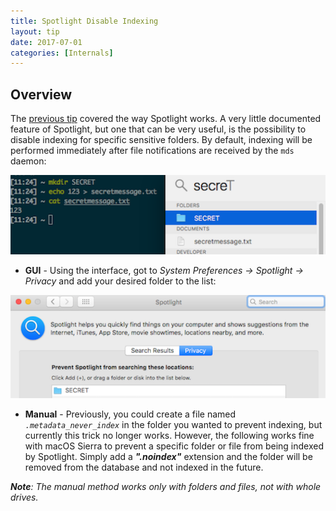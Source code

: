 ```yaml
---
title: Spotlight Disable Indexing
layout: tip
date: 2017-07-01
categories: [Internals]
---
```


## Overview

The [previous tip]() covered the way Spotlight works. A very little documented feature of Spotlight, but one that can be very useful, is the possibility to disable indexing for specific sensitive folders. By default, indexing will be performed immediately after file notifications are received by the ```mds``` daemon:

<img src="/assets/images/tips/spotlight-indexed.png" alt="spotlight-indexed" class="figure-body">

* **GUI** - Using the interface, got to _System Preferences → Spotlight → Privacy_ and add your desired folder to the list:

<img src="/assets/images/tips/spotlight-noindex.png" alt="spotlight-noindex" class="figure-body">

* **Manual** - Previously, you could create a file named _```.metadata_never_index```_ in the folder you wanted to prevent indexing, but currently this trick no longer works. However, the following works fine with macOS Sierra to prevent a specific folder or file from being indexed by Spotlight. Simply add a **_".noindex"_** extension and the folder will be removed from the database and not indexed in the future. 

_**Note**: The manual method works only with folders and files, not with whole drives._
